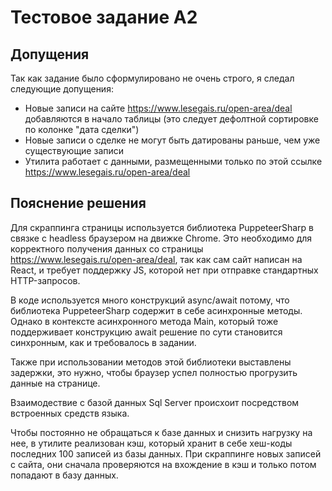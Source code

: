 # Тестовое задание А2
## Допущения

Так как задание было сформулировано не очень строго, я следал следующие допущения:
- Новые записи на сайте https://www.lesegais.ru/open-area/deal добавляются в начало таблицы (это следует дефолтной сортировке по колонке "дата сделки")
- Новые записи о сделке не могут быть датированы раньше, чем уже существующие записи
- Утилита работает с данными, размещенными только по этой ссылке https://www.lesegais.ru/open-area/deal

## Пояснение решения

Для скраппинга страницы используется библиотека PuppeteerSharp в связке с headless браузером на движке Chrome. Это необходимо для корректного получения данных со страницы https://www.lesegais.ru/open-area/deal, так как сам сайт написан на React, и требует поддержку JS, которой нет при отправке стандартных HTTP-запросов.

В коде используется много конструкций async/await потому, что библиотека PuppeteerSharp содержит в себе асинхронные методы. Однако в контексте асинхронного метода Main, который тоже поддерживает конструкцию await решение по сути становится синхронным, как и требовалось в задании.

Также при использовании методов этой библиотеки выставлены задержки, это нужно, чтобы браузер успел полностью прогрузить данные на странице.

Взаимодествие с базой данных Sql Server происхоит посредством встроенных средств языка.

Чтобы постоянно не обращаться к базе данных и снизить нагрузку на нее, в утилите реализован кэш, который хранит в себе хеш-коды последних 100 записей из базы данных. При скраппинге новых записей с сайта, они сначала проверяются на вхождение в кэш и только потом попадают в базу данных.




